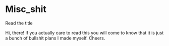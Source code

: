 # Misc_shit
Read the title 

Hi, there!
If you actually care to read this you will come to know that it is just a bunch of bullshit plans I made myself.
Cheers.
